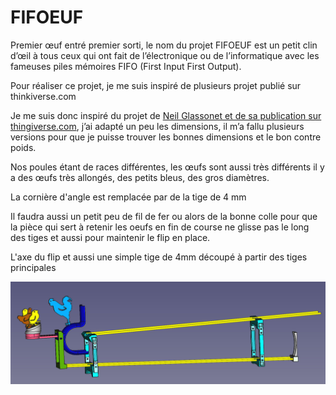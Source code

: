 # FIFOEUF



Premier œuf entré premier sorti, le nom du projet FIFOEUF est un petit clin d’œil à tous ceux qui ont fait de l’électronique ou de l’informatique avec les fameuses piles mémoires FIFO (First Input First Output).

Pour réaliser ce projet, je me suis inspiré de plusieurs projet publié sur thinkiverse.com 

Je me suis donc inspiré du projet de [Neil Glassonet et de sa publication sur thingiverse.com](https://www.thingiverse.com/thing:256007), j’ai adapté un peu les dimensions, il m’a fallu plusieurs versions pour que je puisse trouver les bonnes dimensions et le bon contre poids. 

Nos poules étant de races différentes, les œufs sont aussi très différents il y a des œufs très allongés, des petits bleus, des gros diamètres. 

La cornière d'angle est remplacée par de la tige de 4 mm

Il faudra aussi un petit peu de fil de fer ou alors de la bonne colle pour que la pièce qui sert à retenir les oeufs en fin de course ne glisse pas le long des tiges et aussi pour maintenir le flip en place. 

L'axe du flip et aussi une simple tige de 4mm découpé à partir des tiges principales

![Vue de l'assemblage total](https://github.com/fran6t/FIFOEUF/raw/main/img/Assemblage_Total.jpg)
